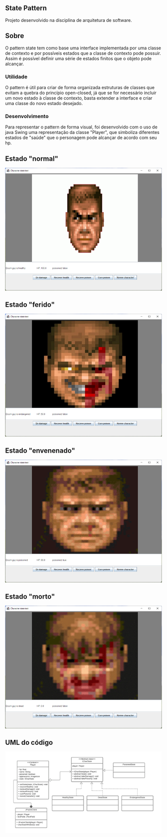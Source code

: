 ## State Pattern

Projeto desenvolvido na disciplina de arquitetura de software.

## Sobre

O pattern state tem como base uma interface implementada por uma classe de contexto e por possíveis estados que a classe de contexto pode possuir. Assim é possível definir uma série de estados finitos que o objeto pode alcançar.

### Utilidade

O pattern é útil para criar de forma organizada estruturas de classes que evitam a quebra do princípio open-closed, já que se for necessário incluir um novo estado à classe de contexto, basta extender a interface e criar uma classe do novo estado desejado.

### Desenvolvimento

Para representar o pattern de forma visual, foi desenvolvido com o uso de java Swing uma representação da classe "Player", que simboliza diferentes estados de "saúde" que o personagem pode alcançar de acordo com seu hp.

## Estado "normal"
<img src="./src/images/healthyState.png" />

## Estado "ferido"

<img src="./src/images/endangeredState.png" />

## Estado "envenenado"

<img src="./src/images/poisonedState.png" />

## Estado "morto"

<img src="./src/images/deadState.png" />

## UML do código

<img src="./UML.png" />